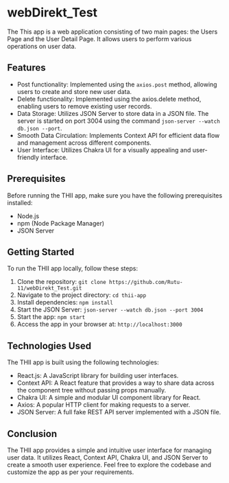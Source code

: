 # webDirekt_Test


The This app is a web application consisting of two main pages: the Users Page and the User Detail Page. It allows users to perform various operations on user data.

## Features

- Post functionality: Implemented using the `axios.post` method, allowing users to create and store new user data.
- Delete functionality: Implemented using the axios.delete method, enabling users to remove existing user records.
- Data Storage: Utilizes JSON Server to store data in a JSON file. The server is started on port 3004 using the command `json-server --watch db.json --port`.
- Smooth Data Circulation: Implements Context API for efficient data flow and management across different components.
- User Interface: Utilizes Chakra UI for a visually appealing and user-friendly interface.

## Prerequisites

Before running the THII app, make sure you have the following prerequisites installed:

- Node.js
- npm (Node Package Manager)
- JSON Server

## Getting Started

To run the THII app locally, follow these steps:

1. Clone the repository: `git clone https://github.com/Rutu-11/webDirekt_Test.git`
2. Navigate to the project directory: `cd thii-app`
3. Install dependencies: `npm install`
4. Start the JSON Server: `json-server --watch db.json --port 3004`
5. Start the app: `npm start`
6. Access the app in your browser at: `http://localhost:3000`

## Technologies Used

The THII app is built using the following technologies:

- React.js: A JavaScript library for building user interfaces.
- Context API: A React feature that provides a way to share data across the component tree without passing props manually.
- Chakra UI: A simple and modular UI component library for React.
- Axios: A popular HTTP client for making requests to a server.
- JSON Server: A full fake REST API server implemented with a JSON file.



## Conclusion

The THII app provides a simple and intuitive user interface for managing user data. It utilizes React, Context API, Chakra UI, and JSON Server to create a smooth user experience. Feel free to explore the codebase and customize the app as per your requirements.
